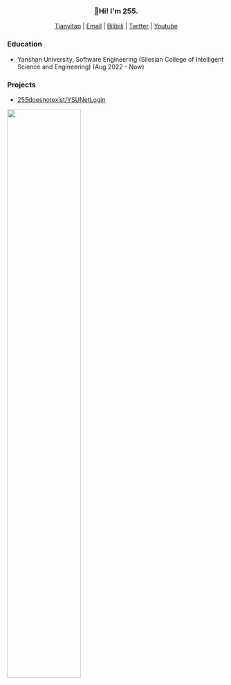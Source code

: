 <h3 align="center">
  👋Hi! I'm 255. 
</h3>

<p align="center">
  <a href="https://tianyitap.com" target="_blank">Tianyitap</a> |
  <a href="mailto:chenyejin2004@stumail.ysu.edu.cn">Email</a> |
  <a href="https://space.bilibili.com/10556301" target="_blank">Bilibili</a> |
  <a href="https://twitter.com/255p_twi" target="_blank">Twitter</a> |
  <a href="https://www.youtube.com/channel/UCnGsBkjtNacIi9qX3WbU20Q" target="_blank">Youtube</a>
</p>

### Education

- Yanshan University, Software Engineering (Silesian College of Intelligent Science and Engineering) (Aug 2022 - Now)

### Projects

- [255doesnotexist/YSUNetLogin](https://github.com/255doesnotexist/YSUNetLogin)

<span>
  <a href="https://www.github.com/255doesnotexist">
    <img src="https://github-readme-stats.vercel.app/api?username=255doesnotexist&show_icons=true&layout=compact&count_private=true&hide_title=true&theme=default" style="width: 58%; max-width: 58%; min-width: 58%; margin-right: 1%">
  </a>
</span>
